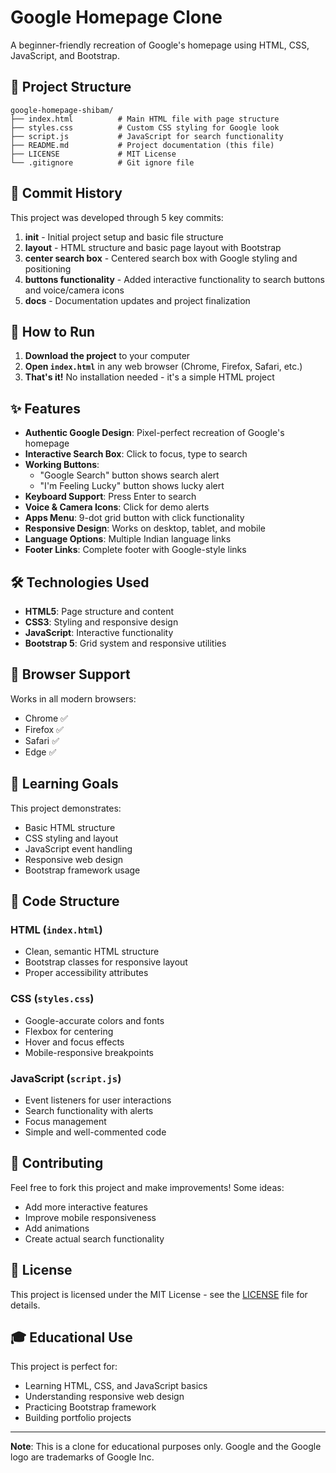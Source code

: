 # Google Homepage Clone

A beginner-friendly recreation of Google's homepage using HTML, CSS, JavaScript, and Bootstrap.

## 📁 Project Structure

```
google-homepage-shibam/
├── index.html          # Main HTML file with page structure
├── styles.css          # Custom CSS styling for Google look
├── script.js           # JavaScript for search functionality
├── README.md           # Project documentation (this file)
├── LICENSE             # MIT License
└── .gitignore          # Git ignore file
```

## 📝 Commit History

This project was developed through 5 key commits:

1. **init** - Initial project setup and basic file structure
2. **layout** - HTML structure and basic page layout with Bootstrap
3. **center search box** - Centered search box with Google styling and positioning
4. **buttons functionality** - Added interactive functionality to search buttons and voice/camera icons
5. **docs** - Documentation updates and project finalization

## 🚀 How to Run

1. **Download the project** to your computer
2. **Open `index.html`** in any web browser (Chrome, Firefox, Safari, etc.)
3. **That's it!** No installation needed - it's a simple HTML project

## ✨ Features

- **Authentic Google Design**: Pixel-perfect recreation of Google's homepage
- **Interactive Search Box**: Click to focus, type to search
- **Working Buttons**: 
  - "Google Search" button shows search alert
  - "I'm Feeling Lucky" button shows lucky alert
- **Keyboard Support**: Press Enter to search
- **Voice & Camera Icons**: Click for demo alerts
- **Apps Menu**: 9-dot grid button with click functionality
- **Responsive Design**: Works on desktop, tablet, and mobile
- **Language Options**: Multiple Indian language links
- **Footer Links**: Complete footer with Google-style links

## 🛠️ Technologies Used

- **HTML5**: Page structure and content
- **CSS3**: Styling and responsive design
- **JavaScript**: Interactive functionality
- **Bootstrap 5**: Grid system and responsive utilities

## 📱 Browser Support

Works in all modern browsers:
- Chrome ✅
- Firefox ✅
- Safari ✅
- Edge ✅

## 🎯 Learning Goals

This project demonstrates:
- Basic HTML structure
- CSS styling and layout
- JavaScript event handling
- Responsive web design
- Bootstrap framework usage

## 📝 Code Structure

### HTML (`index.html`)
- Clean, semantic HTML structure
- Bootstrap classes for responsive layout
- Proper accessibility attributes

### CSS (`styles.css`)
- Google-accurate colors and fonts
- Flexbox for centering
- Hover and focus effects
- Mobile-responsive breakpoints

### JavaScript (`script.js`)
- Event listeners for user interactions
- Search functionality with alerts
- Focus management
- Simple and well-commented code

## 🤝 Contributing

Feel free to fork this project and make improvements! Some ideas:
- Add more interactive features
- Improve mobile responsiveness
- Add animations
- Create actual search functionality

## 📄 License

This project is licensed under the MIT License - see the [LICENSE](LICENSE) file for details.

## 🎓 Educational Use

This project is perfect for:
- Learning HTML, CSS, and JavaScript basics
- Understanding responsive web design
- Practicing Bootstrap framework
- Building portfolio projects

---

**Note**: This is a clone for educational purposes only. Google and the Google logo are trademarks of Google Inc.